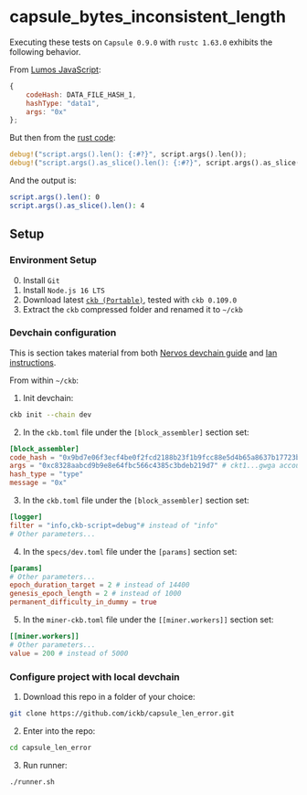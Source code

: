 # capsule_bytes_inconsistent_length

Executing these tests on `Capsule 0.9.0` with `rustc 1.63.0` exhibits the following behavior.

From [Lumos JavaScript](https://github.com/phroi/capsule_bytes_inconsistent_length/blob/master/1_reproduce_error/index.js#L112):

``` javascript
{
    codeHash: DATA_FILE_HASH_1,
    hashType: "data1",
    args: "0x"
};
```

But then from the [rust code](https://github.com/phroi/capsule_bytes_inconsistent_length/blob/master/len_error_script/contracts/len_error_script/src/entry.rs#L13):

``` rust
debug!("script.args().len(): {:#?}", script.args().len());
debug!("script.args().as_slice().len(): {:#?}", script.args().as_slice().len());
```

And the output is:

``` bash
script.args().len(): 0
script.args().as_slice().len(): 4
```

## Setup

### Environment Setup

0. Install `Git`
1. Install `Node.js 16 LTS`
2. Download latest [`ckb (Portable)`](https://github.com/nervosnetwork/ckb/releases/latest), tested with `ckb 0.109.0`
3. Extract the `ckb` compressed folder and renamed it to `~/ckb`

### Devchain configuration

This is section takes material from both [Nervos devchain guide](https://docs.nervos.org/docs/basics/guides/devchain/) and [Ian instructions](https://talk.nervos.org/t/is-there-any-way-to-speed-up-the-blockchain-in-a-way-that-180-epochs-happen-in-a-reasonable-time-frame-in-the-local-devchain/7163).

From within `~/ckb`:

1. Init devchain:

```bash
ckb init --chain dev
```

2. In the `ckb.toml` file under the `[block_assembler]` section set:

```toml
[block_assembler]
code_hash = "0x9bd7e06f3ecf4be0f2fcd2188b23f1b9fcc88e5d4b65a8637b17723bbda3cce8"
args = "0xc8328aabcd9b9e8e64fbc566c4385c3bdeb219d7" # ckt1...gwga account
hash_type = "type"
message = "0x"
```

3. In the `ckb.toml` file under the `[block_assembler]` section set:

```toml
[logger]
filter = "info,ckb-script=debug"# instead of "info"
# Other parameters...
```

4. In the `specs/dev.toml` file under the `[params]` section set:

``` toml
[params]
# Other parameters...
epoch_duration_target = 2 # instead of 14400
genesis_epoch_length = 2 # instead of 1000
permanent_difficulty_in_dummy = true
```

5. In the `miner-ckb.toml` file under the `[[miner.workers]]` section set:

``` toml
[[miner.workers]]
# Other parameters...
value = 200 # instead of 5000
```

### Configure project with local devchain

1. Download this repo in a folder of your choice:  

```bash
git clone https://github.com/ickb/capsule_len_error.git
```

2. Enter into the repo:

```bash
cd capsule_len_error
```

3. Run runner:

```bash
./runner.sh
```
